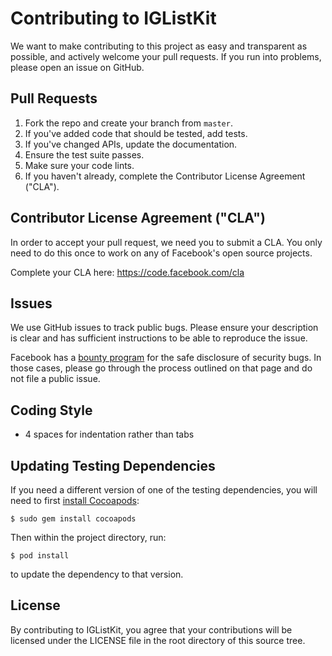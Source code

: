 # Contributing to IGListKit

We want to make contributing to this project as easy and transparent as
possible, and actively welcome your pull requests.  If you run into problems,
please open an issue on GitHub.

## Pull Requests

1. Fork the repo and create your branch from `master`.
2. If you've added code that should be tested, add tests.
3. If you've changed APIs, update the documentation.
4. Ensure the test suite passes.
5. Make sure your code lints.
6. If you haven't already, complete the Contributor License Agreement ("CLA").

## Contributor License Agreement ("CLA")

In order to accept your pull request, we need you to submit a CLA. You only need
to do this once to work on any of Facebook's open source projects.

Complete your CLA here: <https://code.facebook.com/cla>

## Issues

We use GitHub issues to track public bugs. Please ensure your description is
clear and has sufficient instructions to be able to reproduce the issue.

Facebook has a [bounty program](https://www.facebook.com/whitehat/) for the safe
disclosure of security bugs. In those cases, please go through the process
outlined on that page and do not file a public issue.

## Coding Style

* 4 spaces for indentation rather than tabs

## Updating Testing Dependencies

If you need a different version of one of the testing dependencies, you will need to first [install Cocoapods](https://guides.cocoapods.org/using/getting-started.html):

```
$ sudo gem install cocoapods
```

Then within the project directory, run:

```
$ pod install
```

to update the dependency to that version.

## License

By contributing to IGListKit, you agree that your contributions will be licensed under the LICENSE file in the root directory of this source tree.
